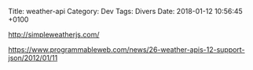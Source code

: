 Title:  weather-api
Category: Dev
Tags: Divers
Date:   2018-01-12 10:56:45 +0100


<http://simpleweatherjs.com/>

<https://www.programmableweb.com/news/26-weather-apis-12-support-json/2012/01/11>
